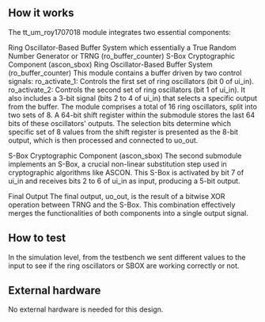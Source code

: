 <!---

This file is used to generate your project datasheet. Please fill in the information below and delete any unused
sections.

You can also include images in this folder and reference them in the markdown. Each image must be less than
512 kb in size, and the combined size of all images must be less than 1 MB.
-->

## How it works
The tt_um_roy1707018 module integrates two essential components:

Ring Oscillator-Based Buffer System which essentially a True Random Number Generator or TRNG (ro_buffer_counter)
S-Box Cryptographic Component (ascon_sbox)
Ring Oscillator-Based Buffer System (ro_buffer_counter)
This module contains a buffer driven by two control signals:
ro_activate_1: Controls the first set of ring oscillators (bit 0 of ui_in).
ro_activate_2: Controls the second set of ring oscillators (bit 1 of ui_in).
It also includes a 3-bit signal (bits 2 to 4 of ui_in) that selects a specific output from the buffer. The module comprises a total of 16 ring oscillators, split into two sets of 8. A 64-bit shift register within the submodule stores the last 64 bits of these oscillators' outputs. The selection bits determine which specific set of 8 values from the shift register is presented as the 8-bit output, which is then processed and connected to uo_out.

S-Box Cryptographic Component (ascon_sbox)
The second submodule implements an S-Box, a crucial non-linear substitution step used in cryptographic algorithms like ASCON. This S-Box is activated by bit 7 of ui_in and receives bits 2 to 6 of ui_in as input, producing a 5-bit output.

Final Output
The final output, uo_out, is the result of a bitwise XOR operation between TRNG and the S-Box. This combination effectively merges the functionalities of both components into a single output signal.

## How to test
In the simulation level, from the testbench we sent different values to the input to see if the ring oscillators or SBOX are working correctly or not.  


## External hardware
No external hardware is needed for this design. 
